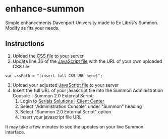 # enhance-summon
Simple enhancements Davenport University made to Ex Libris's Summon. Modify as fits your needs.

## Instructions
1. Upload the [CSS file](https://github.com/brianholda/enhance-summon/blob/master/Summon2.css) to your server
2. Update line 36 of the [JavaScript file](https://github.com/brianholda/enhance-summon/blob/master/Summon2.js) with the URL of your own uploaded CSS file:
```
var cssPath = "[insert full CSS URL here]";
```
3. Upload your adjusted [JavaScript file](https://github.com/brianholda/enhance-summon/blob/master/Summon2.js) to your server
4. Insert the full URL of your javascript file into the Summon Administration Console - Summon 2.0 External Script:
    1. Login to [Serials Solutions | Client Center](https://clientcenter.serialssolutions.com/CC/Library/Default.aspx?LibraryCode=DPE)
    2. Select "Administration Console" under "Summon" heading
    3. Select "Summon 2.0 External Script" option
    1. Insert your javascript file URL

It may take a few minutes to see the updates on your live Summon interface.
